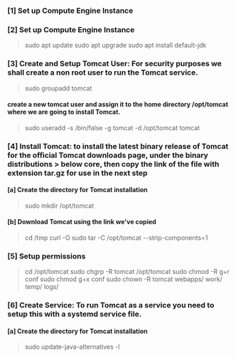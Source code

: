 ### [1] Set up Compute Engine Instance

### [2] Set up Compute Engine Instance

> sudo apt update
> sudo apt upgrade
> sudo apt install default-jdk

### [3] Create and Setup Tomcat User: For security purposes we shall create a non root user to run the Tomcat service.

> sudo groupadd tomcat

#### create a new tomcat user and assign it to the home directory /opt/tomcat where we are going to install Tomcat.

> sudo useradd -s /bin/false -g tomcat -d /opt/tomcat tomcat

### [4] Install Tomcat: to install the latest binary release of Tomcat for the official Tomcat downloads page, under the binary distributions > below core, then copy the link of the file with extension tar.gz for use in the next step

#### [a] Create the directory for Tomcat installation

> sudo mkdir /opt/tomcat

#### [b] Download Tomcat using the link we've copied

> cd /tmp curl -O <link>
> sudo tar <filedownloaded> -C /opt/tomcat --strip-components=1

### [5] Setup permissions

> cd /opt/tomcat
> sudo chgrp -R tomcat /opt/tomcat
> sudo chmod -R g+r conf
> sudo chmod g+x conf
> sudo chown -R tomcat webapps/ work/ temp/ logs/

### [6] Create Service: To run Tomcat as a service you need to setup this with a systemd service file.

#### [a] Create the directory for Tomcat installation

> sudo update-java-alternatives -l
